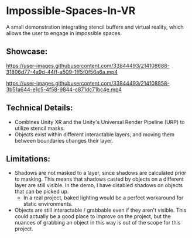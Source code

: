 # Impossible-Spaces-In-VR
A small demonstration integrating stencil buffers and virtual reality, which allows the user to engage in impossible spaces.

## Showcase:
https://user-images.githubusercontent.com/33844493/214108688-31806d77-4a9d-44ff-a509-1ff5f0f56a6a.mp4

https://user-images.githubusercontent.com/33844493/214108858-3b51a644-e1c5-4f58-9844-c871dc71bc4e.mp4

## Technical Details:
- Combines Unity XR and the Unity's Universal Render Pipeline (URP) to utilize stencil masks.
- Objects exist within different interactable layers, and moving them between boundaries changes their layer.

## Limitations:
- Shadows are not masked to a layer, since shadows are calculated prior to masking. This means that shadows casted by objects on a different layer are still visible. In the demo, I have disabled shadows on objects that can be picked up. 
  - In a real project, baked lighting would be a perfect workaround for static environments. 
- Objects are still interactable / grabbable even if they aren't visible. This could actually be a good place to improve on the project, but the nuances of grabbing an object in this way is out of the scope for this project. 
